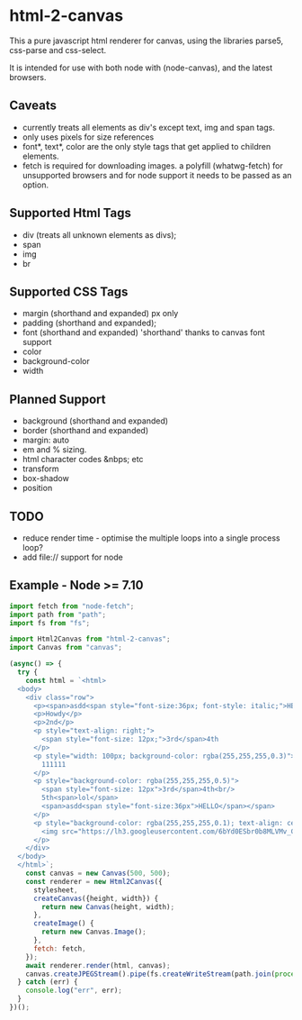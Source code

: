 # html-2-canvas

This a pure javascript html renderer for canvas, using the libraries parse5, css-parse and css-select.

It is intended for use with both node with (node-canvas), and the latest browsers.

## Caveats

- currently treats all elements as div's except text, img and span tags.
- only uses pixels for size references
- font*, text*, color are the only style tags that get applied to children elements.
- fetch is required for downloading images. a polyfill (whatwg-fetch) for unsupported browsers and for node support it needs to be passed as an option.

## Supported Html Tags

- div (treats all unknown elements as divs);
- span
- img
- br

## Supported CSS Tags

- margin (shorthand and expanded) px only
- padding (shorthand and expanded);
- font (shorthand and expanded) 'shorthand' thanks to canvas font support
- color
- background-color
- width

## Planned Support

- background (shorthand and expanded)
- border (shorthand and expanded)
- margin: auto
- em and % sizing.
- html character codes &nbps; etc
- transform
- box-shadow
- position

## TODO

- reduce render time - optimise the multiple loops into a single process loop?
- add file:// support for node

## Example - Node >= 7.10

```javascript
import fetch from "node-fetch";
import path from "path";
import fs from "fs";

import Html2Canvas from "html-2-canvas";
import Canvas from "canvas";

(async() => {
  try {
    const html = `<html>
  <body>
    <div class="row">
      <p><span>asdd<span style="font-size:36px; font-style: italic;">HELLO</span></span></p>
      <p>Howdy</p>
      <p>2nd</p>
      <p style="text-align: right;">
        <span style="font-size: 12px;">3rd</span>4th
      </p>
      <p style="width: 100px; background-color: rgba(255,255,255,0.3)">
        111111
      </p>
      <p style="background-color: rgba(255,255,255,0.5)">
        <span style="font-size: 12px">3rd</span>4th<br/>
        5th<span>lol</span>
        <span>asdd<span style="font-size:36px">HELLO</span></span>
      </p>
      <p style="background-color: rgba(255,255,255,0.1); text-align: center;">
        <img src="https://lh3.googleusercontent.com/6bYd0ESbr0b8MLVMv_CAT74WpyHOQSuE6NzDwey4Cw8DHkChPyZi263mIfJdJtwjSBs=w170" style="width: 100px; height: 100px;" />
      </p>
    </div>
  </body>
  </html>`;
    const canvas = new Canvas(500, 500);
    const renderer = new Html2Canvas({
      stylesheet,
      createCanvas({height, width}) {
        return new Canvas(height, width);
      },
      createImage() {
        return new Canvas.Image();
      },
      fetch: fetch,
    });
    await renderer.render(html, canvas);
    canvas.createJPEGStream().pipe(fs.createWriteStream(path.join(process.cwd(), "image.jpg")));
  } catch (err) {
    console.log("err", err);
  }
})();

```
